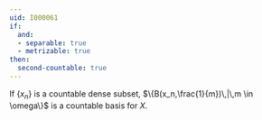 ```yaml
---
uid: I000061
if:
  and:
  - separable: true
  - metrizable: true
then:
  second-countable: true
---
```

If $\{x_n\}$ is a countable dense subset, $\{B(x_n,\frac{1}{m})\,|\,m \in \omega\}$ is a countable basis for $X$.

